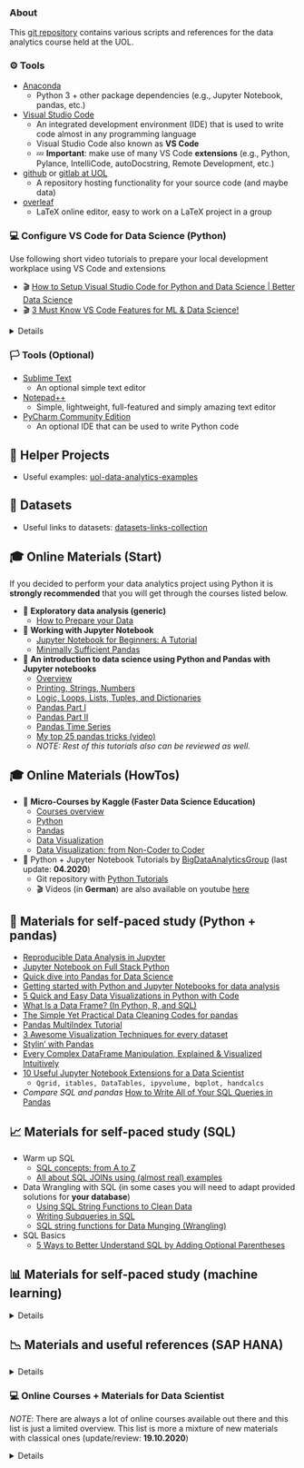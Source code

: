 ### About

This [git repository](https://github.com/vdmitriyev/uol-data-analytics) contains various scripts and references for the data analytics course held at the UOL.

### :gear: Tools

* [Anaconda](https://www.anaconda.com/download)
    - Python 3 + other package dependencies (e.g., Jupyter Notebook, pandas, etc.)
* [Visual Studio Code](https://code.visualstudio.com/)
    - An integrated development environment (IDE) that is used to write code almost in any programming language
    - Visual Studio Code also known as **VS Code**
    - :zzz: **Important**: make use of many VS Code **extensions** (e.g., Python, Pylance, IntelliCode, autoDocstring, Remote Development, etc.)
* [github](https://github.com/) or [gitlab at UOL](https://gitlab.uni-oldenburg.de/)
    - A repository hosting functionality for your source code (and maybe data)
* [overleaf](https://www.overleaf.com/)
    - LaTeX online editor, easy to work on a LaTeX project in a group

### :computer: Configure VS Code for Data Science (Python)

Use following short video tutorials to prepare your local development workplace using VS Code and extensions

* :clapper: [How to Setup Visual Studio Code for Python and Data Science | Better Data Science](https://www.youtube.com/watch?v=TheC-HCgiIM)
* :clapper: [3 Must Know VS Code Features for ML & Data Science!](https://www.youtube.com/watch?v=PMR4n9XtrEY)

<details>

* :frog: :clapper: (optional) [Learn Visual Studio Code in 7min (Official Beginner Tutorial)](https://www.youtube.com/watch?v=B-s71n0dHUk)
* :frog: :clapper: (optional) [Using Git with Visual Studio Code (Official Beginner Tutorial)](https://www.youtube.com/watch?v=i_23KUAEtUM)
* :clapper: (advanced) [STOP writing bad Data Science CODE with these 10 tools in VS Code](https://www.youtube.com/watch?v=qoL51QGDVZk)
* :clapper: (advanced) [Powerful VSCode Tips And Tricks For Python Development And Design](https://www.youtube.com/watch?v=fj2tuTIcUys)

</details>

### :white_flag: Tools (Optional)

* [Sublime Text](https://www.sublimetext.com/)
    - An optional simple text editor
* [Notepad++](https://notepad-plus-plus.org/downloads/)
    - Simple, lightweight, full-featured and simply amazing text editor
* [PyCharm Community Edition](https://www.jetbrains.com/pycharm/download/)
    - An optional IDE that can be used to write Python code

## :speech_balloon: Helper Projects

* Useful examples: [uol-data-analytics-examples](https://github.com/vdmitriyev/uol-data-analytics-examples)

## :checkered_flag: Datasets

* Useful links to datasets: [datasets-links-collection](https://github.com/vdmitriyev/datasets-links-collection)

## :mortar_board: Online Materials (Start)

If you decided to perform your data analytics project using Python it is **strongly recommended** that you will get through the courses listed below.

* :beginner: **Exploratory data analysis (generic)**
    - [How to Prepare your Data](https://towardsdatascience.com/the-basics-of-data-prep-7bb5f3af77ac)
* :beginner: **Working with Jupyter Notebook**
    - [Jupyter Notebook for Beginners: A Tutorial](https://www.dataquest.io/blog/jupyter-notebook-tutorial/)
    - [Minimally Sufficient Pandas](https://medium.com/dunder-data/minimally-sufficient-pandas-a8e67f2a2428)
* :beginner: **An introduction to data science using Python and Pandas with Jupyter notebooks**
    - [Overview](https://github.com/cuttlefishh/python-for-data-analysis)
    - [Printing, Strings, Numbers](https://github.com/cuttlefishh/python-for-data-analysis/blob/master/lessons/lesson05.ipynb)
    - [Logic, Loops, Lists, Tuples, and Dictionaries](https://github.com/cuttlefishh/python-for-data-analysis/blob/master/lessons/lesson07.ipynb)
    - [Pandas Part I](https://github.com/cuttlefishh/python-for-data-analysis/blob/master/lessons/lesson11.ipynb)
    - [Pandas Part II](https://github.com/cuttlefishh/python-for-data-analysis/blob/master/lessons/lesson12.ipynb)
    - [Pandas Time Series](https://github.com/cuttlefishh/python-for-data-analysis/blob/master/lessons/lesson15.ipynb)
    - [My top 25 pandas tricks (video)](https://www.dataschool.io/python-pandas-tricks/)
    - *NOTE: Rest of this tutorials also can be reviewed as well.*

## :mortar_board: Online Materials (HowTos)

* :rocket: **Micro-Courses by Kaggle (Faster Data Science Education)**
    - [Courses overview](https://www.kaggle.com/learn/overview)
    - [Python](https://www.kaggle.com/learn/python)
    - [Pandas](https://www.kaggle.com/learn/pandas)
    - [Data Visualization](https://www.kaggle.com/learn/data-visualization)
    - [Data Visualization: from Non-Coder to Coder](https://www.kaggle.com/learn/data-visualization-from-non-coder-to-coder)
* :rocket: Python + Jupyter Notebook Tutorials by [BigDataAnalyticsGroup](https://github.com/BigDataAnalyticsGroup) (last update: **04.2020**)
    - Git repository with [Python Tutorials](https://github.com/BigDataAnalyticsGroup/python)
    - :clapper: Videos (in **German**) are also available on youtube [here](https://www.youtube.com/watch?v=1S4Cgtkxqhs&list=PLC4UZxBVGKte4XagApdryLsnIXpjZWSAn)

## :snake: Materials for self-paced study (**Python** + **pandas**)

* [Reproducible Data Analysis in Jupyter](https://jakevdp.github.io/blog/2017/03/03/reproducible-data-analysis-in-jupyter/)
* [Jupyter Notebook on Full Stack Python](https://www.fullstackpython.com/jupyter-notebook.html)
* [Quick dive into Pandas for Data Science](https://towardsdatascience.com/quick-dive-into-pandas-for-data-science-cc1c1a80d9c4)
* [Getting started with Python and Jupyter Notebooks for data analysis](http://www.storybench.org/getting-started-with-python-and-jupyter-notebooks-for-data-analysis/)
* [5 Quick and Easy Data Visualizations in Python with Code](https://towardsdatascience.com/5-quick-and-easy-data-visualizations-in-python-with-code-a2284bae952f)
* [What Is a Data Frame? (In Python, R, and SQL)](https://www.oilshell.org/blog/2018/11/30.html)
* [The Simple Yet Practical Data Cleaning Codes for pandas](https://towardsdatascience.com/the-simple-yet-practical-data-cleaning-codes-ad27c4ce0a38)
* [Pandas MultiIndex Tutorial](https://github.com/ZaxR/pandas_multiindex_tutorial/blob/master/Pandas%20MultiIndex%20Tutorial.ipynb)
* [3 Awesome Visualization Techniques for every dataset](https://mlwhiz.com/blog/2019/04/19/awesome_seaborn_visuals/)
* [Stylin’ with Pandas](https://pbpython.com/styling-pandas.html)
* [Every Complex DataFrame Manipulation, Explained & Visualized Intuitively](https://medium.com/analytics-vidhya/every-dataframe-manipulation-explained-visualized-intuitively-dbeea7a5529e)
* [10 Useful Jupyter Notebook Extensions for a Data Scientist](https://towardsdatascience.com/10-useful-jupyter-notebook-extensions-for-a-data-scientist-bd4cb472c25e)
    - ```Qgrid, itables, DataTables, ipyvolume, bqplot, handcalcs ```
* *Compare SQL and pandas* [How to Write All of Your SQL Queries in Pandas](https://towardsdatascience.com/how-to-write-all-of-your-sql-queries-in-pandas-449dd8b2c94e)


## :chart_with_upwards_trend: Materials for self-paced study (**SQL**)

* Warm up SQL
    - [SQL concepts: from A to Z](http://www.helenanderson.co.nz/sql-concepts-from-a-to-z/)
    - [All about SQL JOINs using (almost real) examples](http://www.helenanderson.co.nz/sql-joins/)
* Data Wrangling with SQL (in some cases you will need to adapt provided solutions for **your database**)
    - [Using SQL String Functions to Clean Data](https://community.modeanalytics.com/sql/tutorial/sql-string-functions-for-cleaning/)
    - [Writing Subqueries in SQL](https://mode.com/sql-tutorial/sql-sub-queries)
    - [SQL string functions for Data Munging (Wrangling)](https://www.sqlshack.com/sql-string-functions-for-data-munging-wrangling/)
* SQL Basics
    - [5 Ways to Better Understand SQL by Adding Optional Parentheses](https://blog.jooq.org/2020/03/03/better-understand-sql-by-adding-optional-parentheses/)

## :bar_chart: Materials for self-paced study (**machine learning**)

<details>

* [Python Machine Learning Tutorial: Predicting Airbnb Prices](https://www.dataquest.io/blog/machine-learning-tutorial/)
* [CNNs, Part 1: An Introduction to Convolutional Neural Networks](https://victorzhou.com/blog/intro-to-cnns-part-1/)

</details>

## :chart_with_downwards_trend: Materials and useful references (**SAP HANA**)

<details>

* Python, SAP HANA and Analytics
    - [Python Client API for machine learning in SAP HANA 2.0 (Express Edition SPS 03, Rev. 33](https://blogs.sap.com/2018/10/29/python-client-api-for-machine-learning-in-sap-hana-2.0-express-edition-sps-03-revision-33/)
    - [Use JupyterLab with SAP HANA (Express Edition)](https://developers.sap.com/tutorials/mlb-hxe-tools-jupyter.html)
    - [Setting up a HANA Express Python Machine Learning API Demo VM](https://blogs.sap.com/2018/11/03/setting-up-a-hana-express-python-machine-learning-api-demo-vm/)
    - This in only one post from the series of posts, for deeper dive, please review the rest:
        + [Machine Learning in a Box (part 10) : JupyterLab](https://blogs.sap.com/2018/10/01/machine-learning-in-a-box-part-10-jupyterlab/)
* SAP HANA and Machine Learning
    - [Hands-on Video Tutorials for SAP Leonardo Machine Learning Foundation](https://blogs.sap.com/2018/11/26/hands-on-video-tutorials-for-sap-leonardo-machine-learning-foundation/)
* Visualization Tools
    - [Use SAP HANA in Power BI Desktop](https://docs.microsoft.com/en-us/power-bi/desktop-sap-hana)
    - [SAP HANA and SAP Design Studio 1.0 – The 6min Dashboard Data Geek Experiment](https://www.agiledss.com/en/blog/sap-hana-and-sap-design-studio-10-6min-dashboard-data-geek-experiment)

</details>

### :computer: Online Courses + Materials for Data Scientist

*NOTE*: There are always a lot of online courses available out there and this list is just a limited overview. This list is more a mixture of new materials with classical ones (update/review: **19.10.2020**)

<details>

* Crashkurs für maschinelles Lernen (Microsoft, in German) - https://docs.microsoft.com/de-de/learn/paths/ml-crash-course/
* Intro to TensorFlow for Deep Learning (Udacity) - https://www.udacity.com/course/intro-to-tensorflow-for-deep-learning--ud187
* TensorFlow + Tutorials - https://www.tensorflow.org/tutorials
* Machine Learning (by Andrew Ng) - https://www.coursera.org/learn/machine-learning
* Statistical Learning - https://online.stanford.edu/courses/sohs-ystatslearning-statistical-learning
* Data Science (not all courses are free) - https://www.coursera.org/browse/data-science
* Stat 451: Intro to Machine Learning (Fall 2020) (Sebastian Raschka) - https://www.youtube.com/watch?v=OgK8JFjkSto&list=PLTKMiZHVd_2KyGirGEvKlniaWeLOHhUF3&index=1
* MIT 6.S191 Introduction to Deep Learning (Spring 2020) (Youtube) - http://introtodeeplearning.com/

</details>
